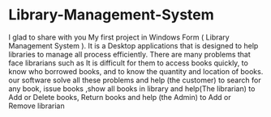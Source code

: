  <h1>Library-Management-System</h1> 
<p>
I glad to share with you My first project in Windows Form 
( Library Management  System ).
It is a Desktop applications that is designed to help libraries to manage all process  efficiently. There are many problems that face librarians such as It is difficult for them to access books quickly, to know who borrowed books, and to know the quantity and location of books. our software solve all these problems and help (the customer) to search for any book, issue books ,show all books in library and help(The librarian) to Add or Delete books, Return books and help (the Admin) to Add or Remove librarian
<p>
